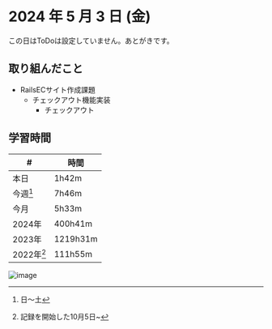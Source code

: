 # 2024 年 5 月 3 日 (金)
この日はToDoは設定していません。あとがきです。

## 取り組んだこと
- RailsECサイト作成課題
  - チェックアウト機能実装
    - チェックアウト


## 学習時間
| #          | 時間     |
| ---------- | -------- |
| 本日       | 1h42m    |
| 今週[^1]   | 7h46m    |
| 今月       | 5h33m    |
| 2024年     | 400h41m  |
| 2023年     | 1219h31m |
| 2022年[^2] | 111h55m  |

[^1]: 日〜土
[^2]: 記録を開始した10月5日~

![image](https://github.com/nil-ramuda/daily_report/assets/94735931/4a6c9163-08ba-4ba6-be7c-af02f225323f)
